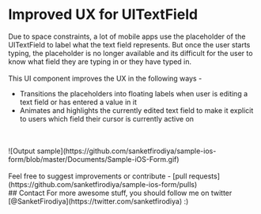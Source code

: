 # Improved UX for UITextField
Due to space constraints, a lot of mobile apps use the placeholder of the UITextField to label what the text field represents. But once the user starts typing, the placeholder is no longer available and its difficult for the user to know what field they are typing in or they have typed in.<br/><br/>
This UI component improves the UX in the following ways - 
- Transitions the placeholders into floating labels when user is editing a text field or has entered a value in it
- Animates and highlights the currently edited text field to make it explicit to users which field their cursor is currently active on
<br/>
<br/>
![Output sample](https://github.com/sanketfirodiya/sample-ios-form/blob/master/Documents/Sample-iOS-Form.gif)
<br/>
<br/>
Feel free to suggest improvements or contribute - [pull requests](https://github.com/sanketfirodiya/sample-ios-form/pulls)
<br/>
## Contact
For more awesome stuff, you should follow me on twitter [@SanketFirodiya](https://twitter.com/sanketfirodiya) :)
